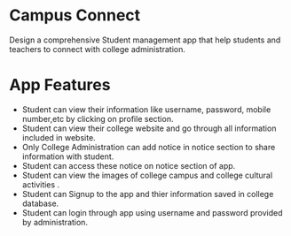 # Campus Connect
Design a comprehensive Student management app that help students and teachers to connect with college administration.
# App Features

- Student can view their information like username, password, mobile number,etc by clicking on profile section.
- Student can view their college website and go through all information included in website.
- Only College Administration can add notice in notice section to share information with student.
- Student can access these notice on notice section of app.
- Student can view the images of college campus and college cultural activities .
- Student can Signup to the app and thier information saved in college database.
- Student can login through app using username and password provided by administration.
